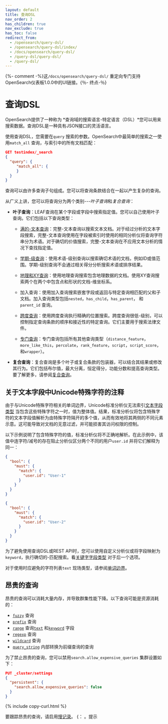 ```yaml
---
layout: default
title: 查询DSL
nav_order: 2
has_children: true
nav_exclude: true
has_toc: false
redirect_from:
  - /opensearch/query-dsl/
  - /opensearch/query-dsl/index/
  - /docs/opensearch/query-dsl/
  - /query-dsl/query-dsl/
  - /query-dsl/
---
```


{%- comment -%}这`/docs/opensearch/query-dsl/` 重定向专门支持OpenSearch仪表板1.0.0中的UI链接。{％- 终点-％}

# 查询DSL

OpenSearch提供了一种称为 *查询域的搜索语言-特定语言（DSL）*您可以用来搜索数据。查询DSL是一种具有JSON接口的灵活语言。

使用查询DSL，您需要在`query` 搜索的参数。OpenSearch中最简单的搜索之一使用`match_all` 查询，与索引中的所有文档匹配：

```json
GET testindex/_search
{
  "query": {
     "match_all": { 
     }
  }
}
```

查询可以由许多查询子句组成。您可以将查询条款结合在一起以产生复杂的查询。

从广义上讲，您可以将查询分为两个类别---*叶子查询*和*复合查询*：

- **叶子查询**：LEAF查询在某个字段或字段中搜索指定值。您可以自己使用叶子查询。它们包括以下查询类型：

    - [满的-文本查询]({{site.url}}{{site.baseurl}}/opensearch/query-dsl/full-text/index/)：完整-文本查询以搜索文本文档。对于经过分析的文本字段搜索，完整-文本查询使用在字段被索引时使用的相同分析仪将查询字符串分为术语。对于确切的价值搜索，完整-文本查询在不应用文本分析的情况下查找指定值。

    - [学期-级查询]({{site.url}}{{site.baseurl}}/query-dsl/term/index/)：使用术语-级别查询以搜索确切术语的文档，例如ID或值范围。学期-级别查询不会通过相关得分分析搜索术语或排序结果。

    - [地理和XY查询]({{site.url}}{{site.baseurl}}/opensearch/query-dsl/geo-and-xy/index/)：使用地理查询搜索包含地理数据的文档。使用XY查询搜索两个在两个中包含点和形状的文档-维坐标系。

    - 加入查询：使用加入查询搜索嵌套字段或返回与特定查询相匹配的父和子文档。加入查询类型包括`nested`，`has_child`，`has_parent`， 和`parent_id` 查询。

    - [跨度查询]({{site.url}}{{site.baseurl}}/opensearch/query-dsl/span-query/)：使用跨度查询执行精确的位置搜索。跨度查询很低-级别，可以控制指定查询条款的顺序和接近性的特定查询。它们主要用于搜索法律文件。

    - [专门查询]({{site.url}}{{site.baseurl}}/query-dsl/specialized/index/)：专门查询包括所有其他查询类型（`distance_feature`，`more_like_this`，`percolate`，`rank_feature`，`script`，`script_score`， 和`wrapper`）。

- **复合查询**：复合查询是多个叶子或复合条款的包装器，可以结合其结果或修改其行为。它们包括布尔值，最大分离，恒定得分，功能分数和提高查询类型。要了解更多，请参阅[复合查询]({{site.url}}{{site.baseurl}}/query-dsl/compound/index/)。

## 关于文本字段中Unicode特殊字符的注释

由于与Unicode特殊字符相关的单词边界，Unicode标准分析仪无法索引[文本字段类型]({{site.url}}{{site.baseurl}}/opensearch/supported-field-types/text/) 当包含这些特殊字符之一时，值为整体值。结果，标准分析仪将包含特殊字符的文本字段值解析为由特殊字符隔开的多个值，从而有效地将其两侧的不同元素示意。这可能导致对文档的无意过滤，并可能损害其访问权限的控制。

以下示例说明了包含特殊字符的值，标准分析仪将不正确地解析。在此示例中，该值中连字符/减号的存在阻止分析仪区分两个不同的用户`user.id` 并将它们解释为同一：

```json
{
  "bool": {
    "must": {
      "match": {
        "user.id": "User-1"
      }
    }
  }
}
```

```json
{
  "bool": {
    "must": {
      "match": {
        "user.id": "User-2"
      }
    }
  }
}
```

为了避免使用查询DSL或REST API时，您可以使用自定义分析仪或将字段映射为`keyword`，执行确切的-匹配搜索。看[关键字字段类型]({{site.url}}{{site.baseurl}}/opensearch/supported-field-types/keyword/) 对于后一个选项。

对于使用时应避免的字符列表`text` 现场类型，请参阅[单词边界](https://unicode.org/reports/tr29/#Word_Boundaries)。

## 昂贵的查询

昂贵的查询可以消耗大量内存，并导致群集性能下降。以下查询可能是资源消耗的：

- [`fuzzy`]({{site.url}}{{site.baseurl}}/query-dsl/term/fuzzy/) 查询
- [`prefix`]({{site.url}}{{site.baseurl}}/query-dsl/term/prefix/) 查询
- [`range`]({{site.url}}{{site.baseurl}}/query-dsl/term/range/) 查询[`text`]({{site.url}}{{site.baseurl}}/field-types/supported-field-types/text/) 和[`keyword`]({{site.url}}{{site.baseurl}}/field-types/supported-field-types/keyword/) 字段
- [`regexp`]({{site.url}}{{site.baseurl}}/query-dsl/term/regexp/) 查询
- [`wildcard`]({{site.url}}{{site.baseurl}}/query-dsl/term/wildcard/) 查询
- [`query_string`]({{site.url}}{{site.baseurl}}/query-dsl/full-text/query-string/) 内部转换为前缀查询的查询

为了禁止昂贵的查询，您可以禁用`search.allow_expensive_queries` 集群设置如下：

```json
PUT _cluster/settings
{
  "persistent": {
    "search.allow_expensive_queries": false
  }
}
```
{% include copy-curl.html %}

要跟踪昂贵的查询，请启用[慢记录]({{site.url}}{{site.baseurl}}/monitoring-your-cluster/logs/#slow-logs)。
{： 。提示

